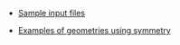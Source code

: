   - [Sample input files](Sample "wikilink")


  - [Examples of geometries using symmetry](Geometry_examples "wikilink")
